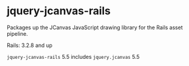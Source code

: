 jquery-jcanvas-rails
====================

Packages up the JCanvas JavaScript drawing library for the Rails asset pipeline.

Rails: 3.2.8 and up

`jquery-jcanvas-rails` 5.5 includes `jquery.jcanvas` 5.5
